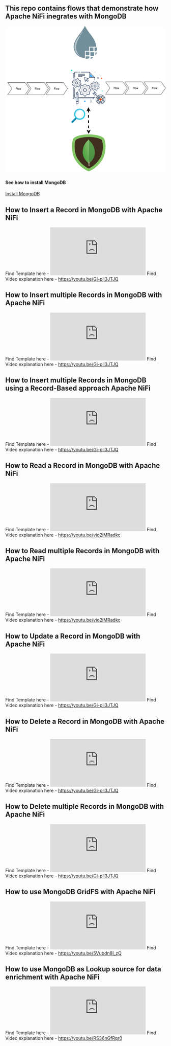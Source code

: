 
## This repo contains flows that demonstrate how Apache NiFi inegrates with MongoDB

![NiFi-MongoDB](https://github.com/InsightByte/ApacheNifi/blob/main/NiFi-and-MongoDB/assets/images/Mongo-Lookup.png)

#### See how to install MongoDB 
<a href="https://youtu.be/qTz5l3UORtA" target="_blank">Install MongoDB</a>




## How to Insert a Record in MongoDB with Apache NiFi

Find Template here - ![NiFi MongoDB Template](https://github.com/InsightByte/ApacheNifi/blob/main/NiFi-and-MongoDB/template/MongoDB.xml)
Find Video explanation here - https://youtu.be/Gi-pll3JTJQ

## How to Insert multiple Records in MongoDB with Apache NiFi

Find Template here - ![NiFi MongoDB Template](https://github.com/InsightByte/ApacheNifi/blob/main/NiFi-and-MongoDB/template/MongoDB.xml)
Find Video explanation here - https://youtu.be/Gi-pll3JTJQ

## How to Insert multiple Records in MongoDB using a Record-Based approach Apache NiFi

Find Template here - ![NiFi MongoDB Template](https://github.com/InsightByte/ApacheNifi/blob/main/NiFi-and-MongoDB/template/MongoDB.xml)
Find Video explanation here - https://youtu.be/Gi-pll3JTJQ


## How to Read a Record in MongoDB with Apache NiFi

Find Template here - ![NiFi MongoDB Template](https://github.com/InsightByte/ApacheNifi/blob/main/NiFi-and-MongoDB/template/MongoDB.xml)
Find Video explanation here - https://youtu.be/vio2iMRadkc

## How to Read multiple Records in MongoDB with Apache NiFi

Find Template here - ![NiFi MongoDB Template](https://github.com/InsightByte/ApacheNifi/blob/main/NiFi-and-MongoDB/template/MongoDB.xml)
Find Video explanation here - https://youtu.be/vio2iMRadkc


## How to Update a Record in MongoDB with Apache NiFi

Find Template here - ![NiFi MongoDB Template](https://github.com/InsightByte/ApacheNifi/blob/main/NiFi-and-MongoDB/template/MongoDB.xml)
Find Video explanation here - https://youtu.be/Gi-pll3JTJQ


## How to Delete a Record in MongoDB with Apache NiFi

Find Template here - ![NiFi MongoDB Template](https://github.com/InsightByte/ApacheNifi/blob/main/NiFi-and-MongoDB/template/MongoDB.xml)
Find Video explanation here - https://youtu.be/Gi-pll3JTJQ


## How to Delete multiple Records in MongoDB with Apache NiFi

Find Template here - ![NiFi MongoDB Template](https://github.com/InsightByte/ApacheNifi/blob/main/NiFi-and-MongoDB/template/MongoDB.xml)
Find Video explanation here - https://youtu.be/Gi-pll3JTJQ


## How to use MongoDB GridFS with Apache NiFi

Find Template here - ![NiFi MongoDB Template](https://github.com/InsightByte/ApacheNifi/blob/main/NiFi-and-MongoDB/template/MongoDB.xml)
Find Video explanation here - https://youtu.be/5Vubdn8l_zQ


## How to use MongoDB as Lookup source for data enrichment with Apache NiFi

Find Template here - ![NiFi MongoDB Template](https://github.com/InsightByte/ApacheNifi/blob/main/NiFi-and-MongoDB/template/MongoDB.xml)
Find Video explanation here - https://youtu.be/RS36nGfRqr0